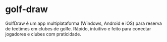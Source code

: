 # golf-draw
GolfDraw é um app multiplataforma (Windows, Android e iOS) para reserva de teetimes em clubes de golfe.   Rápido, intuitivo e feito para conectar jogadores e clubes com praticidade.
